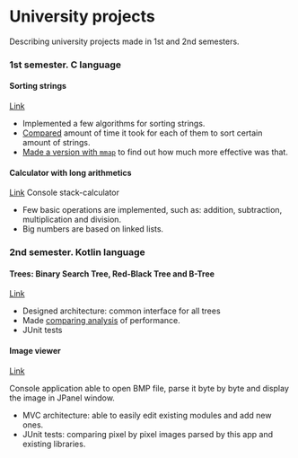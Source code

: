 # University projects
Describing university projects made in 1st and 2nd semesters.
### 1st semester. C language
#### Sorting strings
[Link](https://github.com/ImmortalTurtle/SpbU-solutions/tree/master/C/3rd-sorts)
 - Implemented a few algorithms for sorting strings. 
 - [Compared](https://github.com/ImmortalTurtle/SpbU-solutions/blob/master/C/3rd-sorts/README.md) amount of time it took for each of them to sort certain amount of strings.
 - [Made a version with ```mmap```](https://github.com/ImmortalTurtle/SpbU-solutions/tree/master/C/3rd-sorts/mmap-version) to find out how much more effective was that.
#### Calculator with long arithmetics
[Link](https://github.com/ImmortalTurtle/SpbU-solutions/tree/master/C/4th-calculator)
Console stack-calculator
 - Few basic operations are implemented, such as: addition, subtraction, multiplication and division.
 - Big numbers are based on linked lists.
 
### 2nd semester. Kotlin language
#### Trees: Binary Search Tree, Red-Black Tree and B-Tree
[Link](https://github.com/ImmortalTurtle/SpbU-solutions/tree/master/Kotlin/Forest/src)
 - Designed architecture: common interface for all trees
 - Made [comparing analysis](https://github.com/ImmortalTurtle/SpbU-solutions/blob/master/Kotlin/Forest/src/README.md) of performance.
 - JUnit tests 
 
#### Image viewer
[Link](https://github.com/ImmortalTurtle/UniViewer)

Console application able to open BMP file, parse it byte by byte and display the image in JPanel window.
 - MVC architecture: able to easily edit existing modules and add new ones.
 - JUnit tests: comparing pixel by pixel images parsed by this app and existing libraries.
